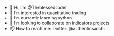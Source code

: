 - 👋 Hi, I’m @Theblessedcoder
- 👀 I’m interested in quantitative trading
- 🌱 I’m currently learning python
- 💞️ I’m looking to collaborate on indicators projects
- 📫 How to reach me: Twitter: @authenticsacchi

<!---
Theblessedcoder/Theblessedcoder is a ✨ special ✨ repository because its `README.md` (this file) appears on your GitHub profile.
You can click the Preview link to take a look at your changes.
--->
